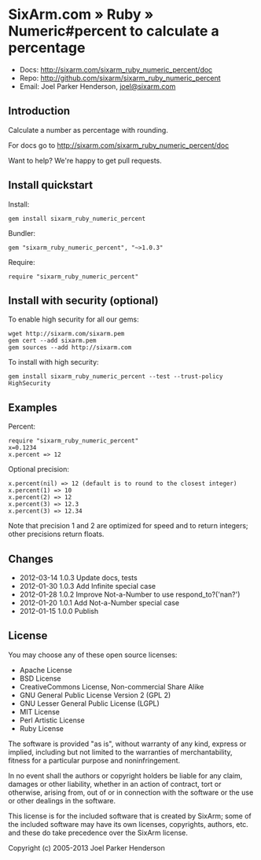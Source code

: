 # SixArm.com » Ruby » <br> Numeric#percent to calculate a percentage

* Docs: <http://sixarm.com/sixarm_ruby_numeric_percent/doc>
* Repo: <http://github.com/sixarm/sixarm_ruby_numeric_percent>
* Email: Joel Parker Henderson, <joel@sixarm.com>


## Introduction

Calculate a number as percentage with rounding.

For docs go to <http://sixarm.com/sixarm_ruby_numeric_percent/doc>

Want to help? We're happy to get pull requests.


## Install quickstart

Install:

    gem install sixarm_ruby_numeric_percent

Bundler:

    gem "sixarm_ruby_numeric_percent", "~>1.0.3"

Require:

    require "sixarm_ruby_numeric_percent"


## Install with security (optional)

To enable high security for all our gems:

    wget http://sixarm.com/sixarm.pem
    gem cert --add sixarm.pem
    gem sources --add http://sixarm.com

To install with high security:

    gem install sixarm_ruby_numeric_percent --test --trust-policy HighSecurity


## Examples

Percent:

    require "sixarm_ruby_numeric_percent"
    x=0.1234
    x.percent => 12

Optional precision:

    x.percent(nil) => 12 (default is to round to the closest integer)
    x.percent(1) => 10
    x.percent(2) => 12
    x.percent(3) => 12.3
    x.percent(3) => 12.34

Note that precision 1 and 2 are optimized for speed and to return integers; 
other precisions return floats.


## Changes

* 2012-03-14 1.0.3 Update docs, tests
* 2012-01-30 1.0.3 Add Infinite special case
* 2012-01-28 1.0.2 Improve Not-a-Number to use respond_to?('nan?')
* 2012-01-20 1.0.1 Add Not-a-Number special case
* 2012-01-15 1.0.0 Publish
## License

You may choose any of these open source licenses:

  * Apache License
  * BSD License
  * CreativeCommons License, Non-commercial Share Alike
  * GNU General Public License Version 2 (GPL 2)
  * GNU Lesser General Public License (LGPL)
  * MIT License
  * Perl Artistic License
  * Ruby License

The software is provided "as is", without warranty of any kind, 
express or implied, including but not limited to the warranties of 
merchantability, fitness for a particular purpose and noninfringement. 

In no event shall the authors or copyright holders be liable for any 
claim, damages or other liability, whether in an action of contract, 
tort or otherwise, arising from, out of or in connection with the 
software or the use or other dealings in the software.

This license is for the included software that is created by SixArm;
some of the included software may have its own licenses, copyrights, 
authors, etc. and these do take precedence over the SixArm license.

Copyright (c) 2005-2013 Joel Parker Henderson
